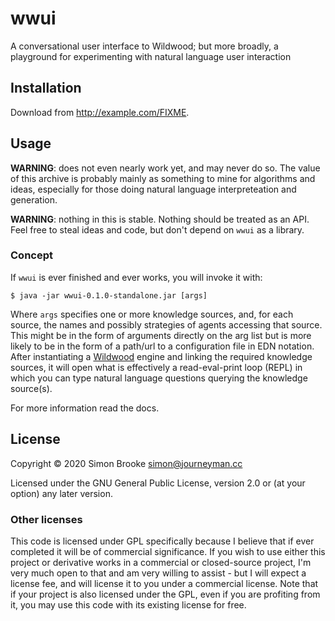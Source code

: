 # wwui

A conversational user interface to Wildwood; but more broadly, a playground for experimenting with natural language user interaction

## Installation

Download from http://example.com/FIXME.

## Usage

**WARNING**: does not even nearly work yet, and may never do so. The value of this archive is probably mainly as something to mine for algorithms and ideas, especially for those doing natural language interpreteation and generation.

**WARNING**: nothing in this is stable. Nothing should be treated as an API. Feel free to steal ideas and code, but don't depend on `wwui` as a library.

### Concept

If `wwui` is ever finished and ever works, you will invoke it with:

    $ java -jar wwui-0.1.0-standalone.jar [args]

Where `args` specifies one or more knowledge sources, and, for each source, the names and possibly strategies of agents accessing that source. This might be in the form of arguments directly on the arg list but is more likely to be in the form of a path/url to a configuration file in EDN notation. After instantiating a [Wildwood](https://github.com/simon-brooke/wildwood) engine and linking the required knowledge sources, it will open what is effectively a read-eval-print loop (REPL) in which you can type natural language questions querying the knowledge source(s).

For more information read the docs.

## License

Copyright © 2020 Simon Brooke simon@journeyman.cc

Licensed under the GNU General Public License, version 2.0 or (at your option) any later version.

### Other licenses

This code is licensed under GPL specifically because I believe that if ever completed it will be of commercial significance. If you wish to use either this project or derivative works in a commercial or closed-source project, I'm very much open to that and am very willing to assist - but I will expect a license fee, and will license it to you under a commercial license. Note that if your project is also licensed under the GPL, even if you are profiting from it, you may use this code with its existing license for free.
